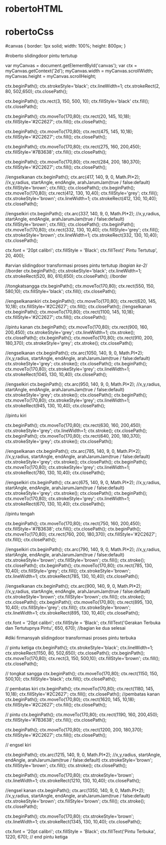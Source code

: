 # robertoHTML

<!DOCTYPE html>
<html>
<head>
    <meta charset='utf-8'>
    <meta http-equiv='X-UA-Compatible' content='IE=edge'>
    <title>Page Title</title>
    <meta name='viewport' content='width=device-width, initial-scale=1'>
    <link rel='stylesheet' type='text/css' media='screen' href='GRAFKOM.css'>
    
</head>
<body>
    <canvas id="canvas"></canvas>
    <script src='GRAFKOM.js'></script>
</body>
</html>

# robertoCss

#canvas {
    border: 1px solid;
    width: 100%;
    height: 800px;
}

#roberto slidingdoor pintu tertutup

var myCanvas = document.getElementById('canvas');
var ctx = myCanvas.getContext('2d');
myCanvas.width = myCanvas.scrollWidth;
myCanvas.height = myCanvas.scrollHeight;

ctx.beginPath();
ctx.strokeStyle='black';
ctx.lineWidth=1;
ctx.strokeRect(2, 80, 502,650);
ctx.closePath();

ctx.beginPath();
ctx.rect(3, 150, 500, 10);
ctx.fillStyle='black'
ctx.fill();
ctx.closePath();

ctx.beginPath();
ctx.moveTo(170,80);
ctx.rect(20, 145, 10,18);
ctx.fillStyle='#2C2627';
ctx.fill();
ctx.closePath();

ctx.beginPath();
ctx.moveTo(170,80);
ctx.rect(475, 145, 10,18);
ctx.fillStyle='#2C2627';
ctx.fill();
ctx.closePath();

ctx.beginPath();
ctx.moveTo(170,80);
ctx.rect(275, 160, 200,450);
ctx.fillStyle='#7B3638';
ctx.fill();
ctx.closePath();

ctx.beginPath();
ctx.moveTo(170,80);
ctx.rect(284, 200, 180,370);
ctx.fillStyle='#2C2627';
ctx.fill();
ctx.closePath();

//engselkanan
ctx.beginPath();
ctx.arc(417, 140, 9, 0, Math.PI*2); //x,y,radius, startAngle, endAngle, arahJarumJam(true / false:default)
ctx.fillStyle='brown';
ctx.fill();
ctx.closePath();
ctx.beginPath();
ctx.moveTo(170,80);
ctx.rect(412, 130, 10,40);
ctx.fillStyle='grey';
ctx.fill();
ctx.strokeStyle='brown';
ctx.lineWidth=1;
ctx.strokeRect(412, 130, 10,40);
ctx.closePath();

//engselkiri
ctx.beginPath();
ctx.arc(337, 140, 9, 0, Math.PI*2); //x,y,radius, startAngle, endAngle, arahJarumJam(true / false:default)
ctx.fillStyle='brown';
ctx.fill();
ctx.closePath();
ctx.beginPath();
ctx.moveTo(170,80);
ctx.rect(332, 130, 10,40);
ctx.fillStyle='grey';
ctx.fill();
ctx.strokeStyle='brown';
ctx.lineWidth=1;
ctx.strokeRect(332, 130, 10,40);
ctx.closePath();


ctx.font = '20pt calibri';
ctx.fillStyle = 'Black';
ctx.fillText(' Pintu Tertutup', 20, 400);

#arvian slidingdoor transformasi proses pintu tertutup
/*bagian ke-2*/
//border
ctx.beginPath();
ctx.strokeStyle='black';
ctx.lineWidth=1;
ctx.strokeRect(520, 80, 610,650);
ctx.closePath();
//border

//tongkatsangga
ctx.beginPath();
ctx.moveTo(170,80);
ctx.rect(550, 150, 580,10);
ctx.fillStyle='black';
ctx.fill();
ctx.closePath();

//engselkanankiri
ctx.beginPath();
ctx.moveTo(170,80);
ctx.rect(620, 145, 10,18);
ctx.fillStyle='#2C2627';
ctx.fill();
ctx.closePath();
//engselkanan
ctx.beginPath();
ctx.moveTo(170,80);
ctx.rect(1100, 145, 10,18);
ctx.fillStyle='#2C2627';
ctx.fill();
ctx.closePath();

//pintu kanan
ctx.beginPath();
ctx.moveTo(170,80);
ctx.rect(900, 160, 200,450);
ctx.strokeStyle='grey';
ctx.lineWidth=1;
ctx.stroke();
ctx.closePath();
ctx.beginPath();
ctx.moveTo(170,80);
ctx.rect(910, 200, 180,370);
ctx.strokeStyle='grey';
ctx.stroke();
ctx.closePath();

//engselkanan
ctx.beginPath();
ctx.arc(1050, 140, 9, 0, Math.PI*2); //x,y,radius, startAngle, endAngle, arahJarumJam(true / false:default)
ctx.strokeStyle='grey';
ctx.stroke();
ctx.closePath();
ctx.beginPath();
ctx.moveTo(170,80);
ctx.strokeStyle='grey';
ctx.lineWidth=1;
ctx.strokeRect(1045, 130, 10,40);
ctx.closePath();

//engselkiri
ctx.beginPath();
ctx.arc(950, 140, 9, 0, Math.PI*2); //x,y,radius, startAngle, endAngle, arahJarumJam(true / false:default)
ctx.strokeStyle='grey';
ctx.stroke();
ctx.closePath();
ctx.beginPath();
ctx.moveTo(170,80);
ctx.strokeStyle='grey';
ctx.lineWidth=1;
ctx.strokeRect(945, 130, 10,40);
ctx.closePath();


//pintu kiri

ctx.beginPath();
ctx.moveTo(170,80);
ctx.rect(630, 160, 200,450);
ctx.strokeStyle='grey';
ctx.lineWidth=1;
ctx.stroke();
ctx.closePath();
ctx.beginPath();
ctx.moveTo(170,80);
ctx.rect(640, 200, 180,370);
ctx.strokeStyle='grey';
ctx.stroke();
ctx.closePath();

//engselkanan
ctx.beginPath();
ctx.arc(785, 140, 9, 0, Math.PI*2); //x,y,radius, startAngle, endAngle, arahJarumJam(true / false:default)
ctx.strokeStyle='grey';
ctx.stroke();
ctx.closePath();
ctx.beginPath();
ctx.moveTo(170,80);
ctx.strokeStyle='grey';
ctx.lineWidth=1;
ctx.strokeRect(780, 130, 10,40);
ctx.closePath();

//engselkiri
ctx.beginPath();
ctx.arc(675, 140, 9, 0, Math.PI*2); //x,y,radius, startAngle, endAngle, arahJarumJam(true / false:default)
ctx.strokeStyle='grey';
ctx.stroke();
ctx.closePath();
ctx.beginPath();
ctx.moveTo(170,80);
ctx.strokeStyle='grey';
ctx.lineWidth=1;
ctx.strokeRect(670, 130, 10,40);
ctx.closePath();


//pintu tengah

ctx.beginPath();
ctx.moveTo(170,80);
ctx.rect(750, 160, 200,450);
ctx.fillStyle='#7B3638';
ctx.fill();
ctx.closePath();
ctx.beginPath();
ctx.moveTo(170,80);
ctx.rect(760, 200, 180,370);
ctx.fillStyle='#2C2627';
ctx.fill();
ctx.closePath();

//engselkiri
ctx.beginPath();
ctx.arc(790, 140, 9, 0, Math.PI*2); //x,y,radius, startAngle, endAngle, arahJarumJam(true / false:default)
ctx.strokeStyle='brown';
ctx.fillStyle='brown';
ctx.fill();
ctx.stroke();
ctx.closePath();
ctx.beginPath();
ctx.moveTo(170,80);
ctx.rect(785, 130, 10,40);
ctx.fillStyle='grey';
ctx.fill();
ctx.strokeStyle='brown';
ctx.lineWidth=1;
ctx.strokeRect(785, 130, 10,40);
ctx.closePath();

//engselkanan
ctx.beginPath();
ctx.arc(900, 140, 9, 0, Math.PI*2); //x,y,radius, startAngle, endAngle, arahJarumJam(true / false:default)
ctx.strokeStyle='brown';
ctx.fillStyle='brown';
ctx.fill();
ctx.stroke();
ctx.closePath();
ctx.beginPath();
ctx.moveTo(170,80);
ctx.rect(895, 130, 10,40);
ctx.fillStyle='grey';
ctx.fill();
ctx.strokeStyle='brown';
ctx.lineWidth=1;
ctx.strokeRect(895, 130, 10,40);
ctx.closePath();


ctx.font = '20pt calibri';
ctx.fillStyle = 'Black';
ctx.fillText('Gerakan Terbuka dan Tertutupnya Pintu', 650, 670);
//bagian ke dua selesai

#diki firmansyah slidingdoor transformasi proses pintu terbuka

// pintu ketiga
ctx.beginPath();
ctx.strokeStyle='black';
ctx.lineWidth=1;
ctx.strokeRect(1150, 80, 502,650);
ctx.closePath();
ctx.beginPath();
ctx.moveTo(170,80);
ctx.rect(3, 150, 500,10);
ctx.fillStyle='brown';
ctx.fill();
ctx.closePath();

// tongkat sangga
ctx.beginPath();
ctx.moveTo(170,80);
ctx.rect(1150, 150, 500,10);
ctx.fillStyle='black';
ctx.fill();
ctx.closePath();

// pembatas kiri
ctx.beginPath();
ctx.moveTo(170,80);
ctx.rect(1180, 145, 10,18);
ctx.fillStyle='#2C2627';
ctx.fill();
ctx.closePath();
//pembatas kanan
ctx.beginPath();
ctx.moveTo(170,80);
ctx.rect(1620, 145, 10,18);
ctx.fillStyle='#2C2627';
ctx.fill();
ctx.closePath();

// pintu
ctx.beginPath();
ctx.moveTo(170,80);
ctx.rect(1190, 160, 200,450);
ctx.fillStyle='#7B3638';
ctx.fill();
ctx.closePath();

ctx.beginPath();
ctx.moveTo(170,80);
ctx.rect(1200, 200, 180,370);
ctx.fillStyle='#2C2627';
ctx.fill();
ctx.closePath();

// engsel kiri 

ctx.beginPath();
ctx.arc(1215, 140, 9, 0, Math.PI*2); //x,y,radius, startAngle, endAngle, arahJarumJam(true / false:default)
ctx.strokeStyle='brown';
ctx.fillStyle='brown';
ctx.fill();
ctx.stroke();
ctx.closePath();

ctx.beginPath();
ctx.moveTo(170,80);
ctx.strokeStyle='brown';
ctx.lineWidth=1;
ctx.strokeRect(1210, 130, 10,40);
ctx.closePath();


//engsel kanan
ctx.beginPath();
ctx.arc(1350, 140, 9, 0, Math.PI*2); //x,y,radius, startAngle, endAngle, arahJarumJam(true / false:default)
ctx.strokeStyle='brown';
ctx.fillStyle='brown';
ctx.fill();
ctx.stroke();
ctx.closePath();

ctx.beginPath();
ctx.moveTo(170,80);
ctx.strokeStyle='brown';
ctx.lineWidth=1;
ctx.strokeRect(1345, 130, 10,40);
ctx.closePath();

ctx.font = '20pt calibri';
ctx.fillStyle = 'Black';
ctx.fillText('Pintu Terbuka', 1220, 670);
// end pintu ketiga
